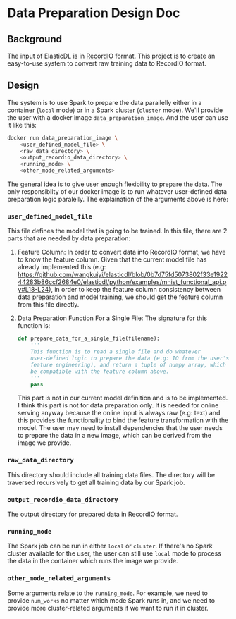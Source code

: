 
# Data Preparation Design Doc

## Background

The input of ElasticDL is in [RecordIO](https://github.com/ElasticDL/pyrecordio) format. This project is to create an easy-to-use system to convert raw training data to RecordIO format.

## Design
The system is to use Spark to prepare the data parallelly either in a container (`local` mode) or in a Spark cluster (`cluster` mode). We'll provide the user with a docker image `data_preparation_image`. And the user can use it like this:
```bash
docker run data_preparation_image \
    <user_defined_model_file> \
    <raw_data_directory> \
    <output_recordio_data_directory> \
    <running_mode> \
    <other_mode_related_arguments>
```
The general idea is to give user enough flexibility to prepare the data. The only responsibilty of our docker image is to run whatever user-defined data preparation logic paralelly. The explaination of the arguments above is here:


### `user_defined_model_file`

 This file defines the model that is going to be trained. In this file, there are 2 parts that are needed by data preparation:

 1. Feature Column: In order to convert data into RecordIO format, we have to know the feature column. Given that the current model file has already implemented this (e.g: https://github.com/wangkuiyi/elasticdl/blob/0b7d75fd5073802f33e192244283b86ccf2684e0/elasticdl/python/examples/mnist_functional_api.py#L18-L24), in order to keep the feature column consistency between data preparation and model training, we should get the feature column from this file directly.

 2. Data Preparation Function For a Single File: The signature for this function is:
    ```python
    def prepare_data_for_a_single_file(filename):
        '''
        This function is to read a single file and do whatever 
        user-defined logic to prepare the data (e.g: IO from the user's file system, 
        feature engineering), and return a tuple of numpy array, which should 
        be compatible with the feature column above.
        '''
        pass
    ```
    This part is not in our current model definition and is to be implemented. I think this part is not for data preparation only. It is needed for online serving anyway because the online input is always raw (e.g: text) and this provides the functionality to bind the feature transformation with the model. The user may need to install dependencies that the user needs to prepare the data in a new image, which can be derived from the image we provide.


### `raw_data_directory`
This directory should include all training data files. The directory will be traversed recursively to get all training data by our Spark job.

### `output_recordio_data_directory`
The output directory for prepared data in RecordIO format.

### `running_mode`
The Spark job can be run in either `local` or `cluster`. If there's no Spark cluster available for the user, the user can still use `local` mode to process the data in the container which runs the image we provide.

### `other_mode_related_arguments`
Some arguments relate to the `running_mode`. For example, we need to provide `num_works` no matter which mode Spark runs in, and we need to provide more cluster-related arguments if we want to run it in cluster.
